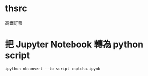 # thsrc
高鐵訂票

# 把 Jupyter Notebook 轉為 python script

```
ipython nbconvert --to script captcha.ipynb
```
